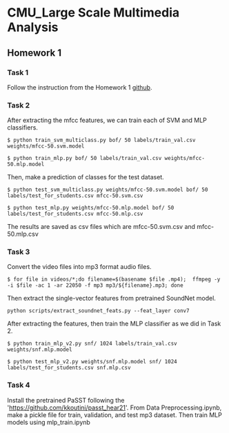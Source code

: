 # CMU_Large Scale Multimedia Analysis
## Homework 1 

### Task 1
Follow the instruction from the Homework 1 [github](https://github.com/KevinQian97/11755-ISR-HW1).

### Task 2
After extracting the mfcc features, we can train each of SVM and MLP classifiers.
```
$ python train_svm_multiclass.py bof/ 50 labels/train_val.csv weights/mfcc-50.svm.model
```
```
$ python train_mlp.py bof/ 50 labels/train_val.csv weights/mfcc-50.mlp.model
```
Then, make a prediction of classes for the test dataset.
```
$ python test_svm_multiclass.py weights/mfcc-50.svm.model bof/ 50 labels/test_for_students.csv mfcc-50.svm.csv
```
```
$ python test_mlp.py weights/mfcc-50.mlp.model bof/ 50 labels/test_for_students.csv mfcc-50.mlp.csv
```
The results are saved as csv files which are mfcc-50.svm.csv and mfcc-50.mlp.csv


### Task 3
Convert the video files into mp3 format audio files.
```
$ for file in videos/*;do filename=$(basename $file .mp4);  ffmpeg -y -i $file -ac 1 -ar 22050 -f mp3 mp3/${filename}.mp3; done
```
Then extract the single-vector features from pretrained SoundNet model.
```
python scripts/extract_soundnet_feats.py --feat_layer conv7
```

After extracting the features, then train the MLP classifier as we did in Task 2.
```
$ python train_mlp_v2.py snf/ 1024 labels/train_val.csv weights/snf.mlp.model
```
```
$ python test_mlp_v2.py weights/snf.mlp.model snf/ 1024 labels/test_for_students.csv snf.mlp.csv
```


### Task 4
Install the pretrained PaSST following the 'https://github.com/kkoutini/passt_hear21'.
From Data Preprocessing.ipynb, make a pickle file for train, validation, and test mp3 dataset.
Then train MLP models using mlp_train.ipynb

